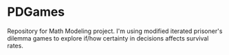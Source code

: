 PDGames
=======

Repository for Math Modeling project. I'm using modified iterated prisoner's dilemma games to explore if/how certainty in decisions affects survival rates.
